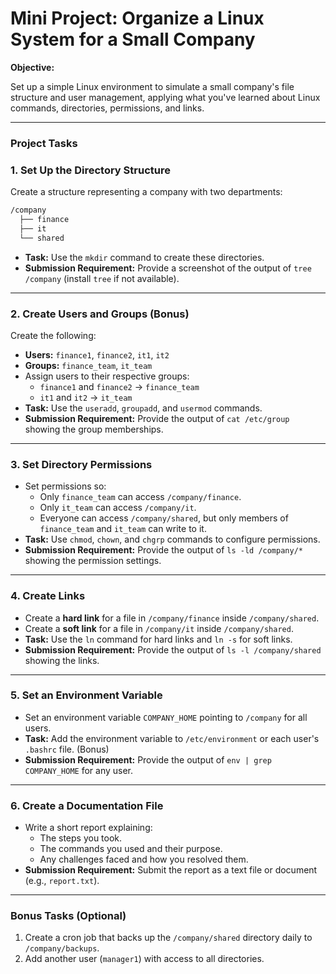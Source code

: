 # Mini Project: Organize a Linux System for a Small Company
**Objective:**

Set up a simple Linux environment to simulate a small company's file structure and user management, applying what you've learned about Linux commands, directories, permissions, and links.

---

### **Project Tasks**

### 1. **Set Up the Directory Structure**

Create a structure representing a company with two departments:

```bash
/company
  ├── finance
  ├── it
  └── shared

```

- **Task:** Use the `mkdir` command to create these directories.
- **Submission Requirement:** Provide a screenshot of the output of `tree /company` (install `tree` if not available).

---

### 2. **Create Users and Groups (Bonus)**

Create the following:

- **Users:** `finance1`, `finance2`, `it1`, `it2`
- **Groups:** `finance_team`, `it_team`
- Assign users to their respective groups:
    - `finance1` and `finance2` → `finance_team`
    - `it1` and `it2` → `it_team`
- **Task:** Use the `useradd`, `groupadd`, and `usermod` commands.
- **Submission Requirement:** Provide the output of `cat /etc/group` showing the group memberships.

---

### 3. **Set Directory Permissions**

- Set permissions so:
    - Only `finance_team` can access `/company/finance`.
    - Only `it_team` can access `/company/it`.
    - Everyone can access `/company/shared`, but only members of `finance_team` and `it_team` can write to it.
- **Task:** Use `chmod`, `chown`, and `chgrp` commands to configure permissions.
- **Submission Requirement:** Provide the output of `ls -ld /company/*` showing the permission settings.

---

### 4. **Create Links**

- Create a **hard link** for a file in `/company/finance` inside `/company/shared`.
- Create a **soft link** for a file in `/company/it` inside `/company/shared`.
- **Task:** Use the `ln` command for hard links and `ln -s` for soft links.
- **Submission Requirement:** Provide the output of `ls -l /company/shared` showing the links.

---

### 5. **Set an Environment Variable**

- Set an environment variable `COMPANY_HOME` pointing to `/company` for all users.
- **Task:** Add the environment variable to `/etc/environment` or each user's `.bashrc` file. (Bonus)
- **Submission Requirement:** Provide the output of `env | grep COMPANY_HOME` for any user.

---

### 6. **Create a Documentation File**

- Write a short report explaining:
    - The steps you took.
    - The commands you used and their purpose.
    - Any challenges faced and how you resolved them.
- **Submission Requirement:** Submit the report as a text file or document (e.g., `report.txt`).

---

### **Bonus Tasks (Optional)**

1. Create a cron job that backs up the `/company/shared` directory daily to `/company/backups`.
2. Add another user (`manager1`) with access to all directories.